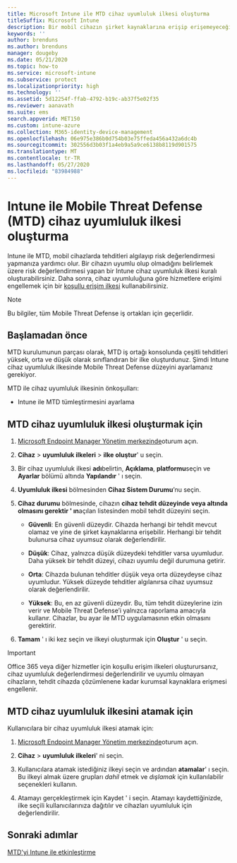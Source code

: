 ```yaml
---
title: Microsoft Intune ile MTD cihaz uyumluluk ilkesi oluşturma
titleSuffix: Microsoft Intune
description: Bir mobil cihazın şirket kaynaklarına erişip erişemeyeceğini belirlemek için MTD iş ortağı tehdit düzeylerinizi kullanan bir Intune cihaz uyumluluğu ilkesi oluşturun.
keywords: ''
author: brenduns
ms.author: brenduns
manager: dougeby
ms.date: 05/21/2020
ms.topic: how-to
ms.service: microsoft-intune
ms.subservice: protect
ms.localizationpriority: high
ms.technology: ''
ms.assetid: 5d12254f-ffab-4792-b19c-ab37f5e02f35
ms.reviewer: aanavath
ms.suite: ems
search.appverid: MET150
ms.custom: intune-azure
ms.collection: M365-identity-device-management
ms.openlocfilehash: 06e975e386b0d754b03e75ffeda456a432a6dc4b
ms.sourcegitcommit: 302556d3b03f1a4eb9a5a9ce6138b8119d901575
ms.translationtype: MT
ms.contentlocale: tr-TR
ms.lasthandoff: 05/27/2020
ms.locfileid: "83984988"
---
```

# <a name="create-mobile-threat-defense-mtd-device-compliance-policy-with-intune"></a>Intune ile Mobile Threat Defense (MTD) cihaz uyumluluk ilkesi oluşturma

Intune ile MTD, mobil cihazlarda tehditleri algılayıp risk değerlendirmesi yapmanıza yardımcı olur. Bir cihazın uyumlu olup olmadığını belirlemek üzere risk değerlendirmesi yapan bir Intune cihaz uyumluluk ilkesi kuralı oluşturabilirsiniz. Daha sonra, cihaz uyumluluğuna göre hizmetlere erişimi engellemek için bir [koşullu erişim ilkesi](create-conditional-access-intune.md) kullanabilirsiniz.

> [!NOTE]
> Bu bilgiler, tüm Mobile Threat Defense iş ortakları için geçerlidir.

## <a name="before-you-begin"></a>Başlamadan önce

MTD kurulumunun parçası olarak, MTD iş ortağı konsolunda çeşitli tehditleri yüksek, orta ve düşük olarak sınıflandıran bir ilke oluşturdunuz. Şimdi Intune cihaz uyumluluk ilkesinde Mobile Threat Defense düzeyini ayarlamanız gerekiyor.

MTD ile cihaz uyumluluk ilkesinin önkoşulları:

- Intune ile MTD tümleştirmesini ayarlama

## <a name="to-create-an-mtd-device-compliance-policy"></a>MTD cihaz uyumluluk ilkesi oluşturmak için

1. [Microsoft Endpoint Manager Yönetim merkezinde](https://go.microsoft.com/fwlink/?linkid=2109431)oturum açın.

2. **Cihaz**  >  **uyumluluk ilkeleri**  >  **ilke oluştur**' u seçin.

3. Bir cihaz uyumluluk ilkesi **adı**belirtin, **Açıklama**, **platformu**seçin ve **Ayarlar** bölümü altında **Yapılandır** ' ı seçin.

4. **Uyumluluk ilkesi** bölmesinden **Cihaz Sistem Durumu**’nu seçin.

5. **Cihaz durumu** bölmesinde, cihazın **cihaz tehdit düzeyinde veya altında olmasını gerektir ' ın**açılan listesinden mobil tehdit düzeyini seçin.

   - **Güvenli**: En güvenli düzeydir. Cihazda herhangi bir tehdit mevcut olamaz ve yine de şirket kaynaklarına erişebilir. Herhangi bir tehdit bulunursa cihaz uyumsuz olarak değerlendirilir.

   - **Düşük**: Cihaz, yalnızca düşük düzeydeki tehditler varsa uyumludur. Daha yüksek bir tehdit düzeyi, cihazı uyumlu değil durumuna getirir.

   - **Orta**: Cihazda bulunan tehditler düşük veya orta düzeydeyse cihaz uyumludur. Yüksek düzeyde tehditler algılanırsa cihaz uyumsuz olarak değerlendirilir.

   - **Yüksek**: Bu, en az güvenli düzeydir. Bu, tüm tehdit düzeylerine izin verir ve Mobile Threat Defense’i yalnızca raporlama amacıyla kullanır. Cihazlar, bu ayar ile MTD uygulamasının etkin olmasını gerektirir.

6. **Tamam** ' ı iki kez seçin ve ilkeyi oluşturmak için **Oluştur** ' u seçin.

> [!IMPORTANT]
> Office 365 veya diğer hizmetler için koşullu erişim ilkeleri oluşturursanız, cihaz uyumluluk değerlendirmesi değerlendirilir ve uyumlu olmayan cihazların, tehdit cihazda çözümlenene kadar kurumsal kaynaklara erişmesi engellenir.

## <a name="to-assign-an-mtd-device-compliance-policy"></a>MTD cihaz uyumluluk ilkesini atamak için

Kullanıcılara bir cihaz uyumluluk ilkesi atamak için:

1. [Microsoft Endpoint Manager Yönetim merkezinde](https://go.microsoft.com/fwlink/?linkid=2109431)oturum açın.

2. **Cihaz**  >  **uyumluluk ilkeleri**' ni seçin.

3. Kullanıcılara atamak istediğiniz ilkeyi seçin ve ardından **atamalar**' ı seçin. Bu ilkeyi almak üzere grupları *dahil* etmek ve *dışlamak* için kullanılabilir seçenekleri kullanın.  

4. Atamayı gerçekleştirmek için Kaydet ' i seçin. Atamayı kaydettiğinizde, ilke seçili kullanıcılarınıza dağıtılır ve cihazları uyumluluk için değerlendirilir.

## <a name="next-steps"></a>Sonraki adımlar

[MTD'yi Intune ile etkinleştirme](mtd-connector-enable.md)
